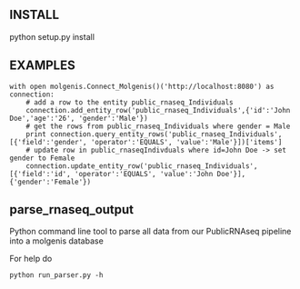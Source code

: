 
INSTALL
-------
python setup.py install

EXAMPLES
--------
```
with open molgenis.Connect_Molgenis()('http://localhost:8080') as connection:
    # add a row to the entity public_rnaseq_Individuals
    connection.add_entity_row('public_rnaseq_Individuals',{'id':'John Doe','age':'26', 'gender':'Male'})
    # get the rows from public_rnaseq_Individuals where gender = Male
    print connection.query_entity_rows('public_rnaseq_Individuals',[{'field':'gender', 'operator':'EQUALS', 'value':'Male'}])['items'] 
    # update row in public_rnaseqIndivduals where id=John Doe -> set gender to Female
    connection.update_entity_row('public_rnaseq_Individuals',[{'field':'id', 'operator':'EQUALS', 'value':'John Doe'}], {'gender':'Female'})  

```


parse_rnaseq_output
--------

Python command line tool to parse all data from our PublicRNAseq pipeline into a molgenis database

For help do

```
python run_parser.py -h
```
